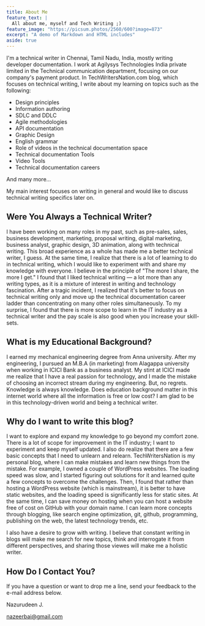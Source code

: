 ```yaml
---
title: About Me
feature_text: |
  All about me, myself and Tech Writing ;)
feature_image: "https://picsum.photos/2560/600?image=873"
excerpt: "A demo of Markdown and HTML includes"
aside: true
---
```


I'm a technical writer in Chennai, Tamil Nadu, India, mostly writing developer documentation. I work at Agilysys Technologies India private limited in the Technical communication department, focusing on our company's payment product.
In TechWritersNation.com blog, which focuses on technical writing, I write about my learning on topics such as the following:
  * Design principles
  * Information authoring
  * SDLC and DDLC
  * Agile methodologies
  * API documentation
  * Graphic Design
  * English grammar
  * Role of videos in the technical documentation space
  * Technical documentation Tools
  * Video Tools
  * Technical documentation careers

And many more...

My main interest focuses on writing in general and would like to discuss technical writing specifics later on.

## Were You Always a Technical Writer?

I have been working on many roles in my past, such as pre-sales, sales, business development, marketing, proposal writing, digital marketing, business analyst, graphic design, 3D animation, along with technical writing. This broad experience as a whole has made me a better technical writer, I guess. At the same time, I realize that there is a lot of learning to do in technical writing, which I would like to experiment with and share my knowledge with everyone. I believe in the principle of "The more I share, the more I get."
I found that I liked technical writing — a lot more than any writing types, as it is a mixture of interest in writing and technology fascination. After a tragic incident, I realized that it's better to focus on technical writing only and move up the technical documentation career ladder than concentrating on many other roles simultaneously. To my surprise, I found that there is more scope to learn in the IT industry as a technical writer and the pay scale is also good when you increase your skill-sets.

## What is my Educational Background?
I earned my mechanical engineering degree from Anna university. After my engineering, I pursued an M.B.A (in marketing) from Alagappa university when working in ICICI Bank as a business analyst.
My stint at ICICI made me realize that I have a real passion for technology, and I made the mistake of choosing an incorrect stream during my engineering. But, no regrets. Knowledge is always knowledge. Does education background matter in this internet world where all the information is free or low cost? I am glad to be in this technology-driven world and being a technical writer.

## Why do I want to write this blog?
I want to explore and expand my knowledge to go beyond my comfort zone. There is a lot of scope for improvement in the IT industry; I want to experiment and keep myself updated. I also do realize that there are a few basic concepts that I need to unlearn and relearn.
TechWritersNation is my personal blog, where I can make mistakes and learn new things from the mistake.
For example, I owned a couple of WordPress websites. The loading speed was slow, and I started figuring out solutions for it and learned quite a few concepts to overcome the challenges. Then, I found that rather than hosting a WordPress website (which is mainstream), it is better to have static websites, and the loading speed is significantly less for static sites. At the same time, I can save money on hosting when you can host a website free of cost on GitHub with your domain name. I can learn more concepts through blogging, like search engine optimization, git, github, programming, publishing on the web, the latest technology trends, etc.

I also have a desire to grow with writing. I believe that constant writing in blogs will make me search for new topics, think and interrogate it from different perspectives, and sharing those viewes will make me a holistic writer.

## How Do I Contact You?
If you have a question or want to drop me a line, send your feedback to the e-mail address below.

Nazurudeen J.

nazeerbai@gmail.com
